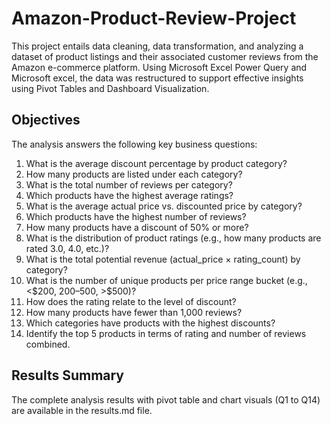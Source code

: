 # Amazon-Product-Review-Project
This project entails data cleaning, data transformation, and analyzing a dataset of product listings and their associated customer reviews from the Amazon e-commerce platform. Using Microsoft Excel Power Query and Microsoft excel, the data was restructured to support effective insights using Pivot Tables and Dashboard Visualization.
## Objectives
The analysis answers the following key business questions:

1. What is the average discount percentage by product category?
2. How many products are listed under each category?
3. What is the total number of reviews per category?
4. Which products have the highest average ratings?
5. What is the average actual price vs. discounted price by category?
6. Which products have the highest number of reviews?
7. How many products have a discount of 50% or more?
8. What is the distribution of product ratings (e.g., how many products are rated 3.0, 4.0, etc.)?
9. What is the total potential revenue (actual_price × rating_count) by category?
10. What is the number of unique products per price range bucket (e.g., <$200, $200–$500, >$500)?
11. How does the rating relate to the level of discount?
12. How many products have fewer than 1,000 reviews?
13. Which categories have products with the highest discounts?
14. Identify the top 5 products in terms of rating and number of reviews combined.

## Results Summary
The complete analysis results with pivot table and chart visuals (Q1 to Q14) are available in the results.md file.
